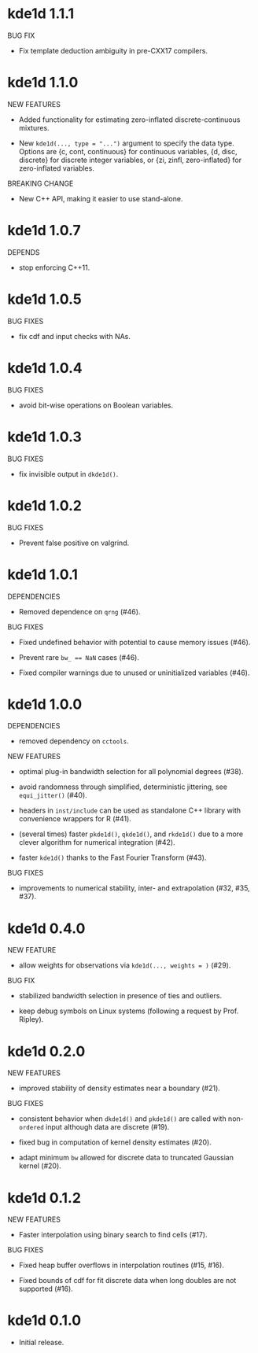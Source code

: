 # kde1d 1.1.1

BUG FIX

* Fix template deduction ambiguity in pre-CXX17 compilers.



# kde1d 1.1.0

NEW FEATURES

* Added functionality for estimating zero-inflated discrete-continuous mixtures.

* New `kde1d(..., type = "...")` argument to specify the data type. Options are 
  {c, cont, continuous} for continuous variables, {d, disc, discrete} for 
  discrete integer variables, or {zi, zinfl, zero-inflated} for zero-inflated
  variables.

BREAKING CHANGE

* New C++ API, making  it easier to use stand-alone.


# kde1d 1.0.7

DEPENDS

  * stop enforcing C++11.
  
# kde1d 1.0.5

BUG FIXES

  * fix cdf and input checks with NAs.

  
# kde1d 1.0.4

BUG FIXES

  * avoid bit-wise operations on Boolean variables.
  

# kde1d 1.0.3

BUG FIXES

  * fix invisible output in `dkde1d()`.
  

# kde1d 1.0.2

BUG FIXES

  * Prevent false positive on valgrind.


# kde1d 1.0.1

DEPENDENCIES

  * Removed dependence on `qrng` (#46).

BUG FIXES

  * Fixed undefined behavior with potential to cause memory issues (#46).
  
  * Prevent rare `bw_ == NaN` cases (#46).
  
  * Fixed compiler warnings due to unused or uninitialized variables (#46).


# kde1d 1.0.0

DEPENDENCIES

  * removed dependency on `cctools`.

NEW FEATURES

  * optimal plug-in bandwidth selection for all polynomial degrees (#38).
  
  * avoid randomness through simplified, deterministic jittering, see 
    `equi_jitter()` (#40).
  
  * headers in `inst/include` can be used as standalone C++ library with 
    convenience wrappers for R (#41).
    
  * (several times) faster `pkde1d()`, `qkde1d()`, and `rkde1d()` due to
    a more clever algorithm for numerical integration (#42).
    
  * faster `kde1d()` thanks to the Fast Fourier Transform (#43).
  
BUG FIXES

  * improvements to numerical stability, inter- and extrapolation (#32, #35, 
  #37).


# kde1d 0.4.0

NEW FEATURE

  * allow weights for observations via `kde1d(..., weights = )` (#29).

BUG FIX

  * stabilized bandwidth selection in presence of ties and outliers.

  * keep debug symbols on Linux systems (following a request by Prof. Ripley).


# kde1d 0.2.0

NEW FEATURES

  * improved stability of density estimates near a boundary (#21).

BUG FIXES

  * consistent behavior when `dkde1d()` and `pkde1d()` are called with 
    non-`ordered` input although data are discrete (#19).
  
  * fixed bug in computation of kernel density estimates (#20).
  
  * adapt minimum `bw` allowed for discrete data to truncated Gaussian kernel 
    (#20).


# kde1d 0.1.2

NEW FEATURES

  * Faster interpolation using binary search to find cells (#17).

BUG FIXES

  * Fixed heap buffer overflows in interpolation routines (#15, #16).
  
  * Fixed bounds of cdf for fit discrete data when long doubles are not 
    supported (#16).


# kde1d 0.1.0

* Initial release.
